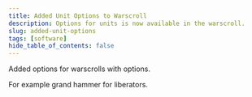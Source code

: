```yaml
---
title: Added Unit Options to Warscroll
description: Options for units is now available in the warscroll.
slug: added-unit-options
tags: [software]
hide_table_of_contents: false
---
```


Added options for warscrolls with options.

<!-- truncate -->

For example grand hammer for liberators.
